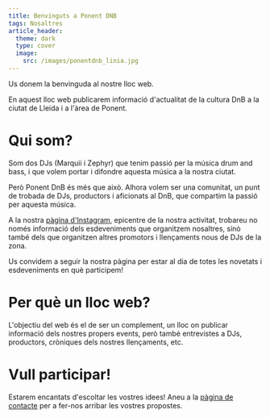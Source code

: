 ```yaml
---
title: Benvinguts a Ponent DNB
tags: Nosaltres
article_header:
  theme: dark
  type: cover
  image:
    src: /images/ponentdnb_linia.jpg
---
```


Us donem la benvinguda al nostre lloc web.

En aquest lloc web publicarem informació d'actualitat de la cultura DnB a la ciutat de Lleida i a l'àrea de Ponent.

# Qui som?

Som dos DJs (Marquii i Zephyr) que tenim passió per la música drum and bass, i que volem portar i difondre aquesta música a la nostra ciutat.

Però Ponent DnB és més que això. Alhora volem ser una comunitat, un punt de trobada de DJs, productors i aficionats al DnB, que compartim la passió per aquesta música.

A la nostra [pàgina d'Instagram](https://instagram.com/ponent.dnb), epicentre de la nostra activitat, trobareu no només informació dels esdeveniments que organitzem nosaltres, sinò també dels que organitzen altres promotors i llençaments nous de DJs de la zona.

Us convidem a seguir la nostra pàgina per estar al dia de totes les novetats i esdeveniments en què participem!

# Per què un lloc web?

L'objectiu del web és el de ser un complement, un lloc on publicar informació dels nostres propers events, però també entrevistes a DJs, productors, cròniques dels nostres llençaments, etc.

# Vull participar!

Estarem encantats d'escoltar les vostres idees! Aneu a la [pàgina de contacte](/contact) per a fer-nos arribar les vostres propostes.
